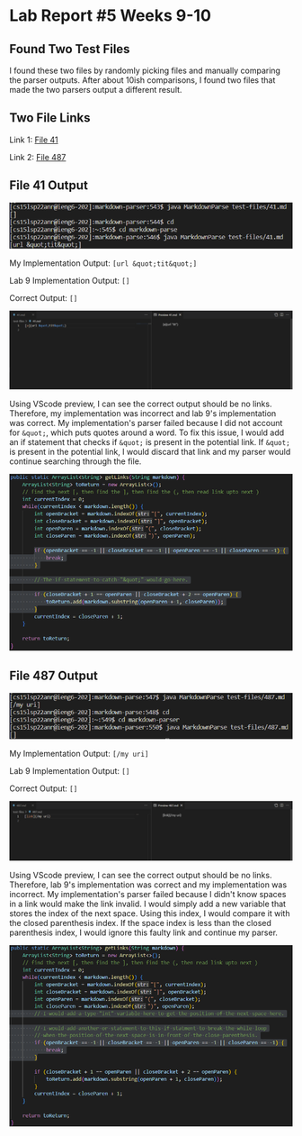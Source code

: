 # Lab Report #5 Weeks 9-10

## Found Two Test Files

I found these two files by randomly picking files and manually comparing the parser outputs. After about 10ish comparisons, I found two files that made the two parsers output a different result.

## Two File Links
Link 1: [File 41](https://github.com/nidhidhamnani/markdown-parser/blob/main/test-files/41.md)

Link 2: [File 487](https://github.com/nidhidhamnani/markdown-parser/blob/main/test-files/487.md)

## File 41 Output
![Image](41.png)

My Implementation Output: `[url &quot;tit&quot;]`

Lab 9 Implementation Output: `[]`

Correct Output: `[]`

![Image](preview41.png)

Using VScode preview, I can see the correct output should be no links. Therefore, my implementation was incorrect and lab 9's implementation was correct. My implementation's parser failed because I did not account for `&quot;`, which puts quotes around a word. To fix this issue, I would add an if statement that checks if `&quot;` is present in the potential link. If `&quot;` is present in the potential link, I would discard that link and my parser would continue searching through the file.

![Image](file41snip.png)

## File 487 Output
![Image](487.png)

My Implementation Output: `[/my uri]`

Lab 9 Implementation Output: `[]`

Correct Output: `[]`

![Image](preview487.png)

Using VScode preview, I can see the correct output should be no links. Therefore, lab 9's implementation was correct and my implementation was incorrect. My implementation's parser failed because I didn't know spaces in a link would make the link invalid. I would simply add a new variable that stores the index of the next space. Using this index, I would compare it with the closed parenthesis index. If the space index is less than the closed parenthesis index, I would ignore this faulty link and continue my parser.

![Image](file487snip.png)
